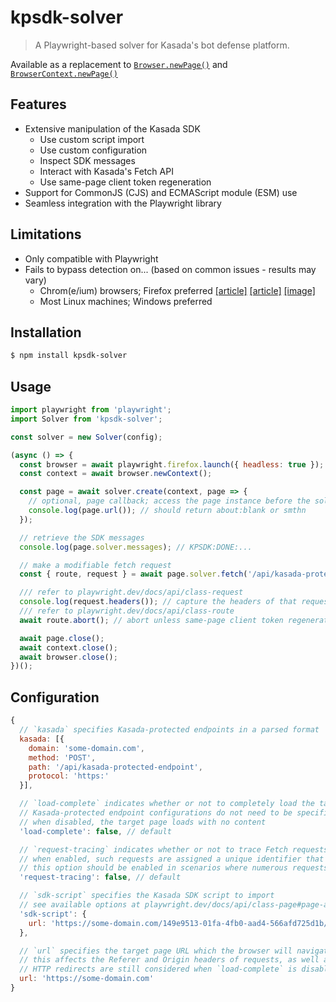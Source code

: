 # kpsdk-solver
> A Playwright-based solver for Kasada's bot defense platform.

Available as a replacement to [`Browser.newPage()`](https://playwright.dev/docs/api/class-browser#browser-new-page) and [`BrowserContext.newPage()`](https://playwright.dev/docs/api/class-browsercontext#browser-context-new-page)

## Features
- Extensive manipulation of the Kasada SDK
  - Use custom script import
  - Use custom configuration
  - Inspect SDK messages
  - Interact with Kasada's Fetch API
  - Use same-page client token regeneration
- Support for CommonJS (CJS) and ECMAScript module (ESM) use
- Seamless integration with the Playwright library

## Limitations
- Only compatible with Playwright
- Fails to bypass detection on... (based on common issues - results may vary)
  - Chrom(e/ium) browsers; Firefox preferred [[article]](https://substack.thewebscraping.club/i/108229509/playwright-with-firefox) [[article]](https://substack.thewebscraping.club/i/99643353/the-tests-results) [[image]](https://substack-post-media.s3.amazonaws.com/public/images/f178b49a-6646-43f6-abe4-b09e3341f844_1178x225.png)
  - Most Linux machines; Windows preferred

## Installation
```sh
$ npm install kpsdk-solver
```

## Usage
```js
import playwright from 'playwright';
import Solver from 'kpsdk-solver';

const solver = new Solver(config);

(async () => {
  const browser = await playwright.firefox.launch({ headless: true });
  const context = await browser.newContext();

  const page = await solver.create(context, page => {
    // optional, page callback; access the page instance before the solver uses it
    console.log(page.url()); // should return about:blank or smthn
  });

  // retrieve the SDK messages
  console.log(page.solver.messages); // KPSDK:DONE:...

  // make a modifiable fetch request
  const { route, request } = await page.solver.fetch('/api/kasada-protected-endpoint');

  /// refer to playwright.dev/docs/api/class-request
  console.log(request.headers()); // capture the headers of that request, including x-kpsdk-*
  /// refer to playwright.dev/docs/api/class-route
  await route.abort(); // abort unless same-page client token regeneration should be used

  await page.close();
  await context.close();
  await browser.close();
})();
```

## Configuration
```js
{
  // `kasada` specifies Kasada-protected endpoints in a parsed format
  kasada: [{
    domain: 'some-domain.com',
    method: 'POST',
    path: '/api/kasada-protected-endpoint',
    protocol: 'https:'
  }],

  // `load-complete` indicates whether or not to completely load the target page
  // Kasada-protected endpoint configurations do not need to be specified when this option is enabled
  // when disabled, the target page loads with no content
  'load-complete': false, // default

  // `request-tracing` indicates whether or not to trace Fetch requests initiated by `page.solver.fetch()`
  // when enabled, such requests are assigned a unique identifier that can be accessed through the `X-Trace-Id` header
  // this option should be enabled in scenarios where numerous requests for the same URL might happen simultaneously within the same page instance when calling `page.solver.fetch()`
  'request-tracing': false, // default

  // `sdk-script` specifies the Kasada SDK script to import
  // see available options at playwright.dev/docs/api/class-page#page-add-init-script-option-script
  'sdk-script': {
    url: 'https://some-domain.com/149e9513-01fa-4fb0-aad4-566afd725d1b/2d206a39-8ed7-437e-a3be-862e0f06eea3/p.js'
  },

  // `url` specifies the target page URL which the browser will navigate to
  // this affects the Referer and Origin headers of requests, as well as other origin-dependant properties
  // HTTP redirects are still considered when `load-complete` is disabled
  url: 'https://some-domain.com'
}
```
